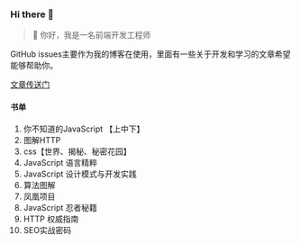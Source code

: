 ### Hi there 👋

> 🌱 你好，我是一名前端开发工程师

GitHub issues主要作为我的博客在使用，里面有一些关于开发和学习的文章希望能够帮助你。

[文章传送门](https://github.com/wuweijia/blog/issues)

#### 书单
1. 你不知道的JavaScript 【上中下】
2. 图解HTTP
3. css【世界、揭秘、秘密花园】
4. JavaScript 语言精粹
5. JavaScript 设计模式与开发实践
6. 算法图解
7. 凤凰项目
8. JavaScript 忍者秘籍
9. HTTP 权威指南
10. SEO实战密码
